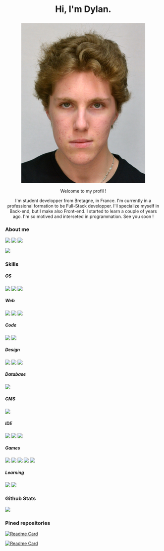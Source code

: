 # <p align="center">Hi, I'm Dylan.</p>
<p align="center"><img src="./Dylan.jpg" alt="Dylan's photo" style="width: 400px;"></img></p>

<p align="center">Welcome to my profil !</p>

<p align="center">I'm student developper from Bretagne, in France. I'm currently in a professional formation to be Full-Stack developper. I'll specialize myself in Back-end, but I make also Front-end. I started to learn a couple of years ago. I'm so motived and interseted in programmation. See you soon !</p>

### About me

<a href="https://www.linkedin.com/in/dylan-babonneau"><img src="https://img.shields.io/badge/LinkedIn-0077B5?style=for-the-badge&logo=linkedin&logoColor=white"></img></a>
<a href="https://facebook.com/dylan.babonneau"><img src="https://img.shields.io/badge/Facebook-1877F2?style=for-the-badge&logo=facebook&logoColor=white"></img></a>
<a href="https://instagram.com/dylan.babonneau"><img src="https://img.shields.io/badge/Instagram-E4405F?style=for-the-badge&logo=instagram&logoColor=white"></img></a>

<a href="https://paypal.me/daymortel"><img src="https://img.shields.io/badge/PayPal-00457C?style=for-the-badge&logo=paypal&logoColor=white"></img></a>

### Skills

##### OS

<img src="https://img.shields.io/badge/Windows-0078D6?style=for-the-badge&logo=windows&logoColor=white"></img>
<img src="https://img.shields.io/badge/Linux-FCC624?style=for-the-badge&logo=linux&logoColor=black"></img>
<img src="https://img.shields.io/badge/Android-3DDC84?style=for-the-badge&logo=android&logoColor=white"></img>

##### Web

<img src="https://img.shields.io/badge/HTML5-E34F26?style=for-the-badge&logo=html5&logoColor=white"></img>
<img src="https://img.shields.io/badge/CSS3-1572B6?style=for-the-badge&logo=css3&logoColor=white"></img>
<img src="https://img.shields.io/badge/JavaScript-323330?style=for-the-badge&logo=javascript&logoColor=F7DF1E"></img>

##### Code

<img src="https://img.shields.io/badge/Python-FFD43B?style=for-the-badge&logo=python&logoColor=darkgreen"></img>
<img src="https://img.shields.io/badge/C-00599C?style=for-the-badge&logo=c&logoColor=white"></img>

##### Design

<img src="https://img.shields.io/badge/blender-%23F5792A.svg?style=for-the-badge&logo=blender&logoColor=white"></img>
<img src="https://img.shields.io/badge/Inkscape-000000?style=for-the-badge&logo=Inkscape&logoColor=white"></img>
<img src="https://img.shields.io/badge/Figma-F24E1E?style=for-the-badge&logo=figma&logoColor=white"></img>

##### Database

<img src="https://img.shields.io/badge/MySQL-00000F?style=for-the-badge&logo=mysql&logoColor=white"></img>

##### CMS

<img src="https://img.shields.io/badge/Wordpress-21759B?style=for-the-badge&logo=wordpress&logoColor=white"></img>

##### IDE

<img src="https://img.shields.io/badge/Visual_Studio-5C2D91?style=for-the-badge&logo=visual%20studio&logoColor=white"></img>
<img src="https://img.shields.io/badge/Visual_Studio_Code-0078D4?style=for-the-badge&logo=visual%20studio%20code&logoColor=white"></img>
<img src="https://img.shields.io/badge/Notepad++-90E59A.svg?style=for-the-badge&logo=notepad%2B%2B&logoColor=black"></img>

##### Games

<img src="https://img.shields.io/badge/PlayStation-003791?style=for-the-badge&logo=playstation&logoColor=white"></img>
<img src="https://img.shields.io/badge/Steam-000000?style=for-the-badge&logo=steam&logoColor=white"></img>
<img src="https://img.shields.io/badge/Epic%20Games-313131?style=for-the-badge&logo=Epic%20Games&logoColor=white"></img>
<img src="https://img.shields.io/badge/Origin-F56C2D?style=for-the-badge&logo=origin&logoColor=white"></img>
<img src="https://img.shields.io/badge/Riot_Games-D32936?style=for-the-badge&logo=riot-games&logoColor=white"></img>

##### Learning

<img src="https://img.shields.io/badge/PHP-777BB4?style=for-the-badge&logo=php&logoColor=white"></img>
<img src="https://img.shields.io/badge/C%23-239120?style=for-the-badge&logo=c-sharp&logoColor=white"></img>

### Github Stats

<img src="https://github-readme-stats.vercel.app/api/top-langs/?username=Daymortel"></img>

### Pined repositories

[![Readme Card](https://github-readme-stats.vercel.app/api/pin/?username=Daymortel&repo=porto-dylan)](https://daymortel.github.io/porto-dylan/)

[![Readme Card](https://github-readme-stats.vercel.app/api/pin/?username=Daymortel&repo=keylogger-gui)](https://github.com/Daymortel/keylogger-gui)
